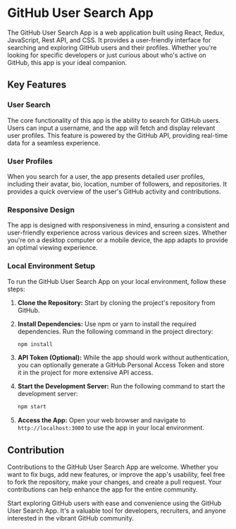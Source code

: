 # GitHub User Search App

The GitHub User Search App is a web application built using React, Redux, JavaScript, Rest API, and CSS. It provides a user-friendly interface for searching and exploring GitHub users and their profiles. Whether you're looking for specific developers or just curious about who's active on GitHub, this app is your ideal companion.

## Key Features

### User Search
The core functionality of this app is the ability to search for GitHub users. Users can input a username, and the app will fetch and display relevant user profiles. This feature is powered by the GitHub API, providing real-time data for a seamless experience.

### User Profiles
When you search for a user, the app presents detailed user profiles, including their avatar, bio, location, number of followers, and repositories. It provides a quick overview of the user's GitHub activity and contributions.

### Responsive Design
The app is designed with responsiveness in mind, ensuring a consistent and user-friendly experience across various devices and screen sizes. Whether you're on a desktop computer or a mobile device, the app adapts to provide an optimal viewing experience.

### Local Environment Setup

To run the GitHub User Search App on your local environment, follow these steps:

1. **Clone the Repository:** Start by cloning the project's repository from GitHub.

2. **Install Dependencies:** Use npm or yarn to install the required dependencies. Run the following command in the project directory:

   ```bash
   npm install
   ```

3. **API Token (Optional):** While the app should work without authentication, you can optionally generate a GitHub Personal Access Token and store it in the project for more extensive API access.

4. **Start the Development Server:** Run the following command to start the development server:

   ```bash
   npm start
   ```

5. **Access the App:** Open your web browser and navigate to `http://localhost:3000` to use the app in your local environment.

## Contribution

Contributions to the GitHub User Search App are welcome. Whether you want to fix bugs, add new features, or improve the app's usability, feel free to fork the repository, make your changes, and create a pull request. Your contributions can help enhance the app for the entire community.

Start exploring GitHub users with ease and convenience using the GitHub User Search App. It's a valuable tool for developers, recruiters, and anyone interested in the vibrant GitHub community.
